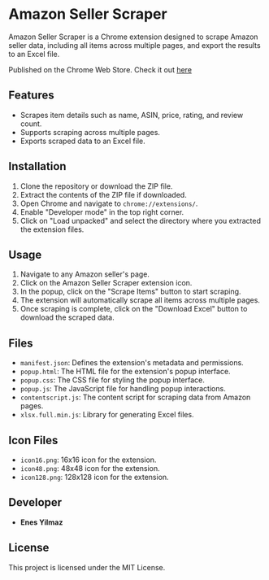 # Amazon Seller Scraper

Amazon Seller Scraper is a Chrome extension designed to scrape Amazon seller data, including all items across multiple pages, and export the results to an Excel file.

Published on the Chrome Web Store. Check it out [here](https://chromewebstore.google.com/detail/proscan-amazon-product-sc/bikgignfnljpbmchlemkbbpboigodgap)

## Features

- Scrapes item details such as name, ASIN, price, rating, and review count.
- Supports scraping across multiple pages.
- Exports scraped data to an Excel file.

## Installation

1. Clone the repository or download the ZIP file.
2. Extract the contents of the ZIP file if downloaded.
3. Open Chrome and navigate to `chrome://extensions/`.
4. Enable "Developer mode" in the top right corner.
5. Click on "Load unpacked" and select the directory where you extracted the extension files.

## Usage

1. Navigate to any Amazon seller's page.
2. Click on the Amazon Seller Scraper extension icon.
3. In the popup, click on the "Scrape Items" button to start scraping.
4. The extension will automatically scrape all items across multiple pages.
5. Once scraping is complete, click on the "Download Excel" button to download the scraped data.

## Files

- `manifest.json`: Defines the extension's metadata and permissions.
- `popup.html`: The HTML file for the extension's popup interface.
- `popup.css`: The CSS file for styling the popup interface.
- `popup.js`: The JavaScript file for handling popup interactions.
- `contentscript.js`: The content script for scraping data from Amazon pages.
- `xlsx.full.min.js`: Library for generating Excel files.

## Icon Files

- `icon16.png`: 16x16 icon for the extension.
- `icon48.png`: 48x48 icon for the extension.
- `icon128.png`: 128x128 icon for the extension.

## Developer

- **Enes Yilmaz**

## License

This project is licensed under the MIT License.
